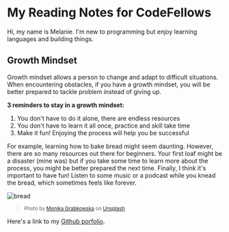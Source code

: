 # My Reading Notes for CodeFellows

Hi, my name is Melanie. I'm new to programming but enjoy learning languages and building things.

## Growth Mindset
Growth mindset allows a person to change and adapt to difficult situations. When encountering obstacles, if you have a growth mindset, you will be better prepared to tackle problem instead of giving up. 

**3 reminders to stay in a growth mindset:**
1. You don't have to do it alone, there are endless resources
2. You don't have to learn it all once, practice and skill take time
3. Make it fun! Enjoying the process will help you be successful

For example, learning how to bake bread might seem daunting. However, there are so many resources out there for beginners. Your first loaf might be a disaster (mine was) but if you take some time to learn more about the process, you might be better prepared the next time. Finally, I think it's important to have fun! Listen to some music or a podcast while you knead the bread, which sometimes feels like forever. 

![bread](https://user-images.githubusercontent.com/117950255/201755011-0fc0a3dd-44aa-439a-b8ac-75413a14a671.jpg)

><sub>Photo by <a href="https://unsplash.com/@moniqa?utm_source=unsplash&utm_medium=referral&utm_content=creditCopyText">Monika Grabkowska</a> on <a href="https://unsplash.com/?utm_source=unsplash&utm_medium=referral&utm_content=creditCopyText">Unsplash</a></sub>
  



Here's a link to my [Github porfolio](https://github.com/melanie-johnston).
